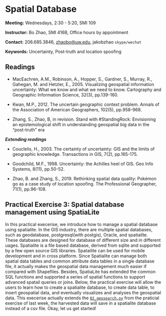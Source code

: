 # Spatial Database

**Meeting:** Wednesdays, 2:30 - 5:20, SMI 109

**Instructor:** Bo Zhao, SMI 416B, Office hours by appointment

**Contact:** 206.685.3846, zhaobo@uw.edu, jakobzhao `skype/wechat`

**Keywords:** Uncertainty, Post-truth and location spoofing

## Readings

* MacEachren, A.M., Robinson, A., Hopper, S., Gardner, S., Murray, R., Gahegan, M. and Hetzler, E., 2005. Visualizing geospatial information uncertainty: What we know and what we need to know. Cartography and Geographic Information Science, 32(3), pp.139-160.

* Kwan, M.P., 2012. The uncertain geographic context problem. Annals of the Association of American Geographers, 102(5), pp.958-968.

* Zhang, S., Zhao, B, in revision. Stand with #StandingRock: Envisioning an epistemological shift in understanding geospatial big data in the “post-truth” era

***Extending readings***

* Couclelis, H., 2003. The certainty of uncertainty: GIS and the limits of geographic knowledge. Transactions in GIS, 7(2), pp.165-175.

* Goodchild, M.F., 1998. Uncertainty: the Achilles heel of GIS. Geo Info Systems, 8(11), pp.50-52.

* Zhao, B. and Zhang, S., 2019. Rethinking spatial data quality: Pokémon go as a case study of location spoofing. The Professional Geographer, 71(1), pp.96-108.


## Practical Exercise 3: Spatial database management using SpatiaLite


In this practical execerise, we introduce how to manage a spatial database using spatialite. In the GIS industry, there are multiple spatial databases, such as geodatabase, postgresql(with postgis), Oracle, and spatialite. These databases are designed for database of different size and in different uages. Spatialite is a file based database, derived from sqlite and supported by a few open source GIS libraries. Spatailite can be used for mobile development and in cross platform. Since Spatialite can manage both spatial data tables and common attribute data tables in a single database file, it actually makes the geospatial data management much easier if compared with Shapefiles. Besides, SpatiaLite has extended the common SQL functions and supported a series of spatial functions to support advanced spatail queries or joins. Below, the practical exercise will allow the users to learn how to create a spatialite database, to create data table, to insert geospatial data, and eventually visualizes and analyses the geospatial data. This execerise actually extends the [`02_geosearch.py`](../03_bot/02_geosearch.py) from the praticial exercise of last week, the harvested data will save in a spatialite database instead of a csv file.  Okay, let us get started!
